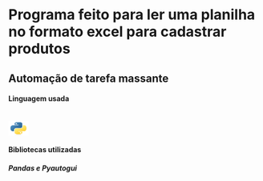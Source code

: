 <h1>Programa feito para ler uma planilha no formato excel para cadastrar produtos</h1>

<h2>Automação de tarefa massante</h2>

<h4>Linguagem usada</h4>

<div style="display: inline_block"><br>
  <img align="center" alt="Kalebe-Python" height="30" width="40" src="https://raw.githubusercontent.com/devicons/devicon/master/icons/python/python-original.svg">
</div>

<h4>Bibliotecas utilizadas</h4>

<h5>Pandas e Pyautogui</h5>
